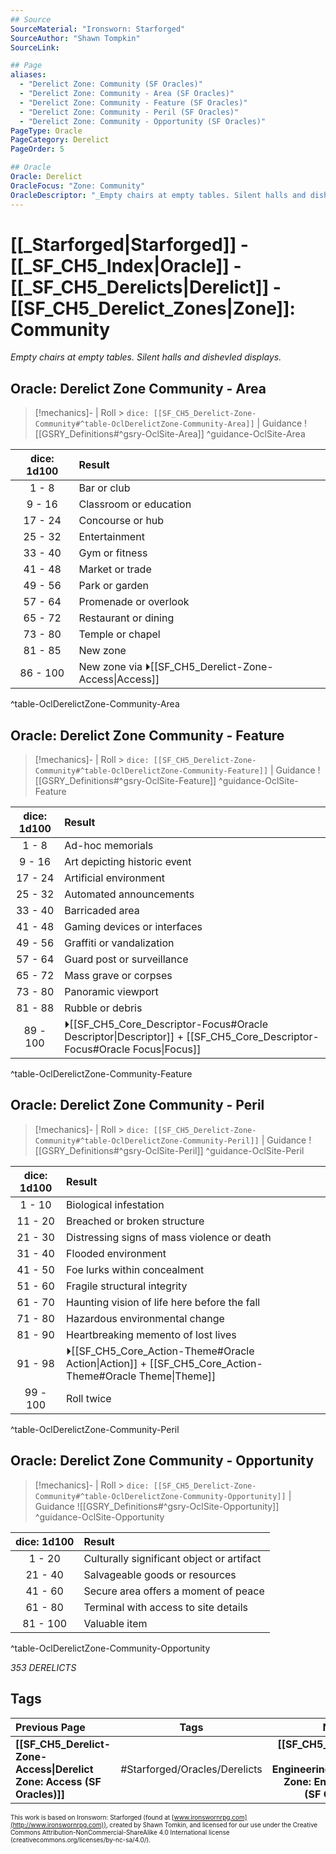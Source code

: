 ```yaml
---
## Source
SourceMaterial: "Ironsworn: Starforged"
SourceAuthor: "Shawn Tompkin"
SourceLink: 

## Page
aliases:
  - "Derelict Zone: Community (SF Oracles)"
  - "Derelict Zone: Community - Area (SF Oracles)"
  - "Derelict Zone: Community - Feature (SF Oracles)"
  - "Derelict Zone: Community - Peril (SF Oracles)"
  - "Derelict Zone: Community - Opportunity (SF Oracles)"
PageType: Oracle
PageCategory: Derelict
PageOrder: 5

## Oracle
Oracle: Derelict
OracleFocus: "Zone: Community"
OracleDescriptor: "_Empty chairs at empty tables. Silent halls and dishevled displays._"
---
```

# [[_Starforged|Starforged]] - [[_SF_CH5_Index|Oracle]] - [[_SF_CH5_Derelicts|Derelict]] - [[SF_CH5_Derelict_Zones|Zone]]: Community
_Empty chairs at empty tables. Silent halls and dishevled displays._

## Oracle: Derelict Zone Community - Area
> [!mechanics]- | Roll > `dice: [[SF_CH5_Derelict-Zone-Community#^table-OclDerelictZone-Community-Area]]` | Guidance
> ![[GSRY_Definitions#^gsry-OclSite-Area]] ^guidance-OclSite-Area

| dice: 1d100 | Result |
| :---: | :--- |
| 1 - 8 | Bar or club |
| 9 - 16 | Classroom or education |
| 17 - 24 | Concourse or hub |
| 25 - 32 | Entertainment |
| 33 - 40 | Gym or fitness |
| 41 - 48 | Market or trade |
| 49 - 56 | Park or garden |
| 57 - 64 | Promenade or overlook |
| 65 - 72 | Restaurant or dining |
| 73 - 80 | Temple or chapel |
| 81 - 85 | New zone |
| 86 - 100 | New zone via ⏵[[SF_CH5_Derelict-Zone-Access\|Access]] |
^table-OclDerelictZone-Community-Area

## Oracle: Derelict Zone Community - Feature
> [!mechanics]- | Roll > `dice: [[SF_CH5_Derelict-Zone-Community#^table-OclDerelictZone-Community-Feature]]` | Guidance
> ![[GSRY_Definitions#^gsry-OclSite-Feature]] ^guidance-OclSite-Feature

| dice: 1d100 | Result |
| :---: | :--- |
| 1 - 8 | Ad-hoc memorials |
| 9 - 16 | Art depicting historic event |
| 17 - 24 | Artificial environment |
| 25 - 32 | Automated announcements |
| 33 - 40 | Barricaded area |
| 41 - 48 | Gaming devices or interfaces |
| 49 - 56 | Graffiti or vandalization |
| 57 - 64 | Guard post or surveillance |
| 65 - 72 | Mass grave or corpses |
| 73 - 80 | Panoramic viewport |
| 81 - 88 | Rubble or debris |
| 89 - 100 | ⏵[[SF_CH5_Core_Descriptor-Focus#Oracle Descriptor\|Descriptor]] + [[SF_CH5_Core_Descriptor-Focus#Oracle Focus\|Focus]] |
^table-OclDerelictZone-Community-Feature

## Oracle: Derelict Zone Community - Peril
> [!mechanics]- | Roll > `dice: [[SF_CH5_Derelict-Zone-Community#^table-OclDerelictZone-Community-Peril]]` | Guidance
> ![[GSRY_Definitions#^gsry-OclSite-Peril]] ^guidance-OclSite-Peril

| dice: 1d100 | Result |
| :---: | :--- |
| 1 - 10 | Biological infestation |
| 11 - 20 | Breached or broken structure |
| 21 - 30 | Distressing signs of mass violence or death |
| 31 - 40 | Flooded environment |
| 41 - 50 | Foe lurks within concealment |
| 51 - 60 | Fragile structural integrity |
| 61 - 70 | Haunting vision of life here before the fall |
| 71 - 80 | Hazardous environmental change |
| 81 - 90 | Heartbreaking memento of lost lives |
| 91 - 98 | ⏵[[SF_CH5_Core_Action-Theme#Oracle Action\|Action]] + [[SF_CH5_Core_Action-Theme#Oracle Theme\|Theme]] |
| 99 - 100 | Roll twice |
^table-OclDerelictZone-Community-Peril

## Oracle: Derelict Zone Community - Opportunity
> [!mechanics]- | Roll > `dice: [[SF_CH5_Derelict-Zone-Community#^table-OclDerelictZone-Community-Opportunity]]` | Guidance
> ![[GSRY_Definitions#^gsry-OclSite-Opportunity]] ^guidance-OclSite-Opportunity

| dice: 1d100 | Result |
| :---: | :--- |
| 1 - 20 | Culturally significant object or artifact |
| 21 - 40 | Salvageable goods or resources |
| 41 - 60 | Secure area offers a moment of peace |
| 61 - 80 | Terminal with access to site details |
| 81 - 100 | Valuable item |
^table-OclDerelictZone-Community-Opportunity

*353 DERELICTS*

## Tags
| Previous Page | Tags | Next Page |
|:--- |:---:| ---:|
| **[[SF_CH5_Derelict-Zone-Access\|Derelict Zone: Access (SF Oracles)]]** | #Starforged/Oracles/Derelicts | **[[SF_CH5_Derelict-Zone-Engineering\|Derelict Zone: Engineering (SF Oracles)]]** |

<font size=-2>This work is based on Ironsworn: Starforged (found at [www.ironswornrpg.com](http://www.ironswornrpg.com)), created by Shawn Tomkin, and licensed for our use under the Creative Commons Attribution-NonCommercial-ShareAlike 4.0 International license  (creativecommons.org/licenses/by-nc-sa/4.0/).</font>